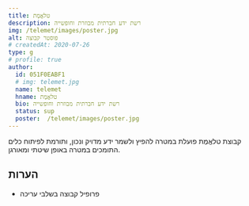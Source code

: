 ```yaml
---
title: טלאֱמֶת
description: רשת ידע חברתית מבוזרת וחופשייה
img: /telemet/images/poster.jpg
alt: פוסטר קבוצה
# createdAt: 2020-07-26
type: g
# profile: true
author:
  id: 051F0EABF1
  # img: telemet.jpg
  name: telemet
  hname: טלאֱמֶת
  bio: רשת ידע חברתית מבוזרת וחופשייה
  status: sup
  poster:  /telemet/images/poster.jpg
---
```


<!-- ##  היעד האולטימטיבי -->

קבוצת טלאֱמֶת פועלת במטרה להפיץ ולשמר ידע מדויק ונכון, ותורמת לפיתוח כלים התומכים במטרה באופן שיטתי ומאורגן.

<!-- ## מטרות הקבוצה

1.  לחשוף את ההונאה, האשליה והתעמולה
2.  לנטרל כל ניסיון הסתה ו/או צנזורה.
3.  לסייע בהבחנה של הטקטיקות המשמשות לרמות ולתפעל את החברה.
4.  להעצים את הרצון להתאחד.
5.  לתמוך ביצירת עתיד טוב יותר עבור כולנו. -->

## הערות

- פרופיל קבוצה בשלבי עריכה

<!-- [^1]: [מקור אטימולוגי של טֵלֵ](https://www.etymonline.com/word/tele-)
[^2]: [מקור אטימולוגי של טֵלוֹס](https://www.etymonline.com/word/telos) -->
